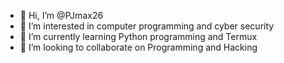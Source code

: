 - 👋 Hi, I’m @PJmax26
- 👀 I’m interested in computer programming and cyber security
- 🌱 I’m currently learning Python programming and Termux
- 💞️ I’m looking to collaborate on Programming and Hacking 


<!---
PJmax26/PJmax26 is a ✨ special ✨ repository because its `README.md` (this file) appears on your GitHub profile.
You can click the Preview link to take a look at your changes.
--->
